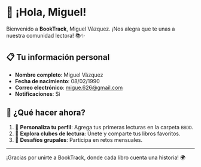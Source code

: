 # 🎉 ¡Hola, Miguel!

Bienvenido a **BookTrack**, Miguel Vázquez.
¡Nos alegra que te unas a nuestra comunidad lectora! 📚✨

## 📋 **Tu información personal**
- **Nombre completo**: Miguel Vázquez
- **Fecha de nacimiento**: 08/02/1990
- **Correo electrónico**: migue.626@gmail.com
- **Notificaciones**: Si

## 🚀 **¿Qué hacer ahora?**
1. 🌟 **Personaliza tu perfil**: Agrega tus primeras lecturas en la carpeta `BBDD`.
2. 📖 **Explora clubes de lectura**: Únete y comparte tus libros favoritos.
3. 🎯 **Desafíos grupales**: Participa en retos mensuales.

---
¡Gracias por unirte a BookTrack, donde cada libro cuenta una historia! 🌍
